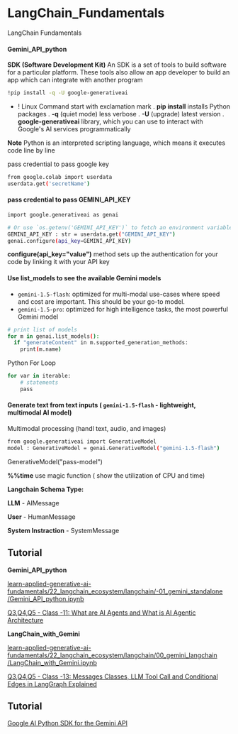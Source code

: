 # LangChain_Fundamentals
LangChain Fundamentals

#### Gemini_API_python

**SDK (Software Development Kit)**
An SDK is a set of tools to build software for a particular platform. These tools also allow an app developer to build an app which can integrate with another program

```bash
!pip install -q -U google-generativeai
```

* !   Linux Command start with exclamation mark  .
**pip install**   installs Python packages   .
**-q**   (quiet mode) less verbose  .
**-U**   (upgrade) latest version  .
**google-generativeai**   library, which you can use to interact with Google's AI services programmatically

**Note**  Python is an interpreted scripting language, which means it executes code line by line

pass credential to pass google key
```bash
from google.colab import userdata
userdata.get('secretName')
```
#### pass credential to pass GEMINI_API_KEY
```bash
import google.generativeai as genai

# Or use `os.getenv('GEMINI_API_KEY')` to fetch an environment variable.
GEMINI_API_KEY : str = userdata.get("GEMINI_API_KEY")
genai.configure(api_key=GEMINI_API_KEY)
```
**configure(api_key="value")**  method sets up the authentication for your code by linking it with your API key

#### Use list_models to see the available Gemini models

* `gemini-1.5-flash`: optimized for multi-modal use-cases where speed and cost are important. This should be your go-to model.
* `gemini-1.5-pro`: optimized for high intelligence tasks, the most powerful Gemini model

```bash
# print list of models
for m in genai.list_models():
  if "generateContent" in m.supported_generation_methods:
    print(m.name)
```

Python For Loop
```bash
for var in iterable:
    # statements
    pass
```

#### Generate text from text inputs ( `gemini-1.5-flash` - lightweight, multimodal AI model)
Multimodal processing (handl text, audio, and images)

```bash
from google.generativeai import GenerativeModel
model : GenerativeModel = genai.GenerativeModel("gemini-1.5-flash")
```
GenerativeModel("pass-model") 

**%%time** use magic function ( show the utilization of CPU and time)

**Langchain Schema Type:**

**LLM** - AIMessage

**User** - HumanMessage

**System Instraction** - SystemMessage


## Tutorial

**Gemini_API_python**

[learn-applied-generative-ai-fundamentals/22_langchain_ecosystem/langchain/-01_gemini_standalone
/Gemini_API_python.ipynb](https://github.com/panaversity/learn-applied-generative-ai-fundamentals/blob/main/22_langchain_ecosystem/langchain/-01_gemini_standalone/Gemini_API_python.ipynb)

[Q3,Q4,Q5 - Class -11: What are AI Agents and What is AI Agentic Architecture](https://www.youtube.com/watch?v=Sj9c5lX2Y6U&t=7196s)

**LangChain_with_Gemini**

[learn-applied-generative-ai-fundamentals/22_langchain_ecosystem/langchain/00_gemini_langchain
/LangChain_with_Gemini.ipynb](https://github.com/panaversity/learn-applied-generative-ai-fundamentals/blob/main/22_langchain_ecosystem/langchain/00_gemini_langchain/LangChain_with_Gemini.ipynb)

[Q3,Q4,Q5 - Class -13: Messages Classes, LLM Tool Call and Conditional Edges in LangGraph Explained](https://www.youtube.com/watch?v=Rz4mD3KMBe8)

## Tutorial 

[Google AI Python SDK for the Gemini API](https://pypi.org/project/google-generativeai/)
